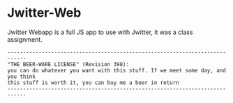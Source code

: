 Jwitter-Web
===========

Jwitter Webapp is a full JS app to use with Jwitter, it was a class assignment.


    ----------------------------------------------------------------------------
    "THE BEER-WARE LICENSE" (Revision 398): 
    you can do whatever you want with this stuff. If we meet some day, and you think
    this stuff is worth it, you can buy me a beer in return
    ----------------------------------------------------------------------------


